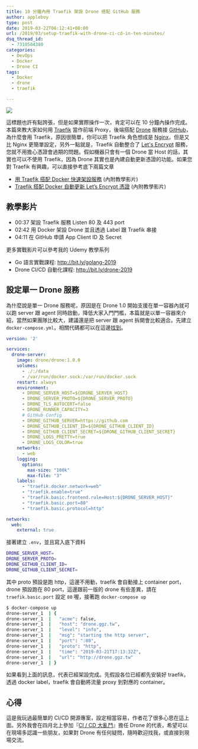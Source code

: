 ```yaml
---
title: 10 分鐘內用 Traefik 架設 Drone 搭配 GitHub 服務
author: appleboy
type: post
date: 2019-03-22T06:12:41+00:00
url: /2019/03/setup-traefik-with-drone-ci-cd-in-ten-minutes/
dsq_thread_id:
  - 7310584380
categories:
  - DevOps
  - Docker
  - Drone CI
tags:
  - Docker
  - drone
  - traefik

---
```

[![][1]][1]

這標題也許有點誇張，但是如果實際操作一次，肯定可以在 10 分鐘內操作完成。本篇來教大家如何用 [Traefik][2] 當作前端 Proxy，後端搭配 [Drone][3] 服務接 [GitHub][4]，為什麼會用 Traefik，原因很簡單，你可以把 Traefik 角色想成是 [Nginx][5]，但是又比 Nginx 更簡單設定，另外一點就是，Traefik 自動整合了 [Let's Encrypt][6] 服務，您就不用擔心憑證會過期的問題。假如機器只會有一個 Drone 當 Host 的話，其實也可以不使用 Traefik，因為 Drone 其實也是內建自動更新憑證的功能。如果您對 Traefik 有興趣，可以直接參考底下兩篇文章

  * [用 Traefik 搭配 Docker 快速架設服務][7] (內附教學影片)
  * [Traefik 搭配 Docker 自動更新 Let’s Encrypt 憑證][8] (內附教學影片)

<!--more-->

## 教學影片

  * 00:37 架設 Traefik 服務 Listen 80 及 443 port
  * 02:42 用 Docker 架設 Drone 並且透過 Label 跟 Traefik 串接
  * 04:11 在 GitHub 申請 App Client ID 及 Secret

更多實戰影片可以參考我的 Udemy 教學系列

  * Go 語言實戰課程: <http://bit.ly/golang-2019> 
  * Drone CI/CD 自動化課程: <http://bit.ly/drone-2019>

## 設定單一 Drone 服務

為什麼說是單一 Drone 服務呢，原因是在 Drone 1.0 開始支援在單一容器內就可以跑 server 跟 agent 同時啟動，降低大家入門門檻，本篇就是以單一容器來介紹，當然如果團隊比較大，建議還是把 server 跟 agent 拆開會比較適合。先建立 `docker-compose.yml`，相關代碼都可以在這邊[找到][9]。

```yaml
version: '2'

services:
  drone-server:
    image: drone/drone:1.0.0
    volumes:
      - ./:/data
      - /var/run/docker.sock:/var/run/docker.sock
    restart: always
    environment:
      - DRONE_SERVER_HOST=${DRONE_SERVER_HOST}
      - DRONE_SERVER_PROTO=${DRONE_SERVER_PROTO}
      - DRONE_TLS_AUTOCERT=false
      - DRONE_RUNNER_CAPACITY=3
      # GitHub Config
      - DRONE_GITHUB_SERVER=https://github.com
      - DRONE_GITHUB_CLIENT_ID=${DRONE_GITHUB_CLIENT_ID}
      - DRONE_GITHUB_CLIENT_SECRET=${DRONE_GITHUB_CLIENT_SECRET}
      - DRONE_LOGS_PRETTY=true
      - DRONE_LOGS_COLOR=true
    networks:
      - web
    logging:
      options:
        max-size: "100k"
        max-file: "3"
    labels:
      - "traefik.docker.network=web"
      - "traefik.enable=true"
      - "traefik.basic.frontend.rule=Host:${DRONE_SERVER_HOST}"
      - "traefik.basic.port=80"
      - "traefik.basic.protocol=http"

networks:
  web:
    external: true
```

接著建立 `.env`，並且寫入底下資料

```sh
DRONE_SERVER_HOST=
DRONE_SERVER_PROTO=
DRONE_GITHUB_CLIENT_ID=
DRONE_GITHUB_CLIENT_SECRET=
```

其中 proto 預設是跑 http，這邊不用動，traefik 會自動接上 container port，drone 預設跑在 80 port，這邊跟前一版的 drone 有些差異，請在 `traefik.basic.port` 設定 `80` 喔，接著跑 `docker-compose up`

```sh
$ docker-compose up
drone-server_1  | {
drone-server_1  |   "acme": false,
drone-server_1  |   "host": "drone.ggz.tw",
drone-server_1  |   "level": "info",
drone-server_1  |   "msg": "starting the http server",
drone-server_1  |   "port": ":80",
drone-server_1  |   "proto": "http",
drone-server_1  |   "time": "2019-03-21T17:13:32Z",
drone-server_1  |   "url": "http://drone.ggz.tw"
drone-server_1  | }
```

如果看到上面的訊息，代表已經架設完成。先假設各位已經都先安裝好 traefik，透過 docker label，traefik 會自動將流量 proxy 到對應的 container。

## 心得

這是我玩過最簡單的 CI/CD 開源專案，設定相當容易，作者花了很多心思在這上面。另外我會在四月北上參加『[CI / CD 大亂鬥][10]』擔任 Drone 的代表，希望可以在現場多認識一些朋友，如果對 Drone 有任何疑問，隨時歡迎找我，或直接到現場交流。

 [1]: https://lh3.googleusercontent.com/HIVQn1cNncIZ8EdJ7P-Nc9ohmuoSgGfnhB0Nfjl3fxsSoZ_RUBrz0yPB73EQy2Plc5NB1919QKsU7gwioFV0A9f-kD46qFovSkeJBO64iKPnTxZ860YGjdhRDMxseJ67OjSVSsEoskY=w2400
 [2]: https://traefik.io/
 [3]: https://github.com/drone/drone
 [4]: https://github.com
 [5]: https://www.nginx.com/
 [6]: https://letsencrypt.org/
 [7]: https://blog.wu-boy.com/2019/01/deploy-service-using-traefik-and-docker/
 [8]: https://blog.wu-boy.com/2019/01/traefik-docker-and-lets-encrypt/
 [9]: https://github.com/go-training/drone-tutorial
 [10]: https://battle.devopstw.club/